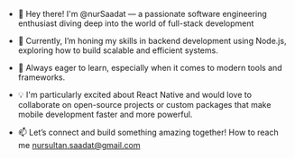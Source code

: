 * 👋 Hey there! I'm @nurSaadat — a passionate software engineering enthusiast diving deep into the world of full-stack development
* 👀 Currently, I’m honing my skills in backend development using Node.js, exploring how to build scalable and efficient systems.
* 🌱 Always eager to learn, especially when it comes to modern tools and frameworks.
* 💡 I'm particularly excited about React Native and would love to collaborate on open-source projects or custom packages that make mobile development faster and more powerful.

* 📫 Let’s connect and build something amazing together! How to reach me nursultan.saadat@gmail.com

<!---
nurSaadat/nurSaadat is a ✨ special ✨ repository because its `README.md` (this file) appears on your GitHub profile.
You can click the Preview link to take a look at your changes.
--->
